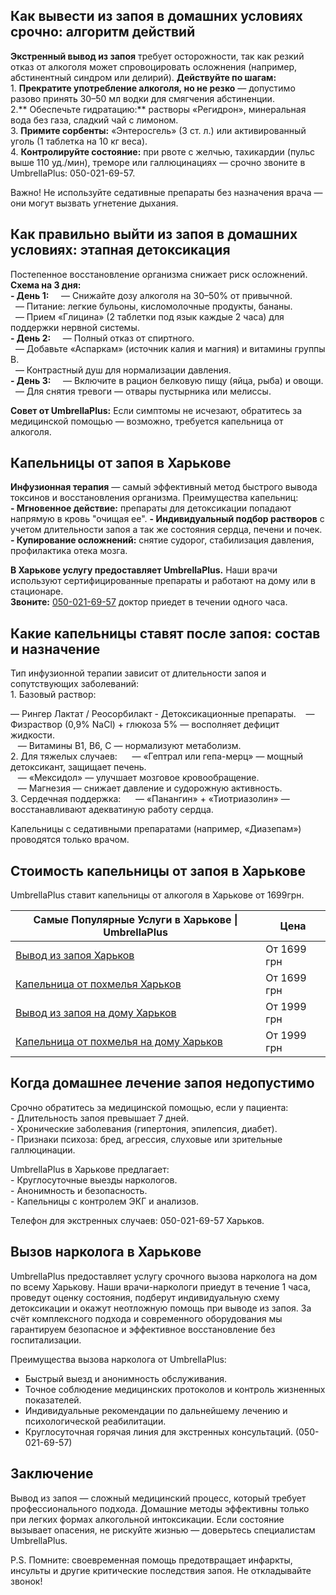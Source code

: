 
## Как вывести из запоя в домашних условиях срочно: алгоритм действий  

**Экстренный вывод из запоя** требует осторожности, так как резкий отказ от алкоголя может спровоцировать осложнения (например, абстинентный синдром или делирий). **Действуйте по шагам:**\
1. **Прекратите употребление алкоголя, но не резко** — допустимо разово принять 30–50 мл водки для смягчения абстиненции.\
2.\*\* Обеспечьте гидратацию:\*\* растворы «Регидрон», минеральная вода без газа, сладкий чай с лимоном.\
3. **Примите сорбенты:** «Энтеросгель» (3 ст. л.) или активированный уголь (1 таблетка на 10 кг веса).\
4. **Контролируйте состояние:** при рвоте с желчью, тахикардии (пульс выше 110 уд./мин), треморе или галлюцинациях — срочно звоните в UmbrellaPlus: 050-021-69-57. 

Важно! Не используйте седативные препараты без назначения врача — они могут вызвать угнетение дыхания.

## Как правильно выйти из запоя в домашних условиях: этапная детоксикация  

Постепенное восстановление организма снижает риск осложнений. **Схема на 3 дня:**\
**- День 1:**  
  — Снижайте дозу алкоголя на 30–50% от привычной.\
  — Питание: легкие бульоны, кисломолочные продукты, бананы.\
  — Прием «Глицина» (2 таблетки под язык каждые 2 часа) для поддержки нервной системы.\
**- День 2:**  
  — Полный отказ от спиртного.\
  — Добавьте «Аспаркам» (источник калия и магния) и витамины группы B.\
  — Контрастный душ для нормализации давления.\
**- День 3:**  
  — Включите в рацион белковую пищу (яйца, рыба) и овощи.\
  — Для снятия тревоги — отвары пустырника или мелиссы.

**Совет от UmbrellaPlus:** Если симптомы не исчезают, обратитесь за медицинской помощью — возможно, требуется капельница от алкоголя.

## Капельницы от запоя в Харькове

**Инфузионная терапия** — самый эффективный метод быстрого вывода токсинов и восстановления организма. Преимущества капельниц:\
**- Мгновенное действие:** препараты для детоксикации попадают напрямую в кровь "очищая ее".
**- Индивидуальный подбор растворов** с учетом длительности запоя а так же состояния сердца, печени и почек.\
**- Купирование осложнений:** снятие судорог, стабилизация давления, профилактика отека мозга.

**В Харькове услугу предоставляет UmbrellaPlus.** Наши врачи используют сертифицированные препараты и работают на дому или в стационаре.\
**Звоните:** [050-021-69-57](tel:0500216957) доктор приедет в течении одного часа.

## Какие капельницы ставят после запоя: состав и назначение  

Тип инфузионной терапии зависит от длительности запоя и сопутствующих заболеваний:\
1. Базовый раствор:  

— Рингер Лактат / Реосорбилакт - Детоксикационные препараты.
   — Физраствор (0,9% NaCl) + глюкоза 5% — восполняет дефицит жидкости.\
   — Витамины B1, B6, C — нормализуют метаболизм.\
2. Для тяжелых случаев:  
   — «Гептрал или гепа-мерц» — мощный детоксикант, защищает печень.\
   — «Мексидол» — улучшает мозговое кровообращение.\
   — Магнезия — снижает давление и судорожную активность.\
3. Сердечная поддержка:  
   — «Панангин» + «Тиотриазолин» — восстанавливают адекватиную работу сердца.

Капельницы с седативными препаратами (например, «Диазепам») проводятся только врачом.

## Стоимость капельницы от запоя в Харькове

UmbrellaPlus ставит капельницы от алкоголя в Харькове от 1699грн.

| Самые Популярные Услуги в Харькове \| UmbrellaPlus                                                                    | Цена        |
| --------------------------------------------------------------------------------------------------------------------- | ----------- |
| [Вывод из запоя Харьков](https://umbrella-plus.com.ua/kharkiv/vivod-iz-zapoia-kharkiv/)                               | От 1699 грн |
| [Капельница от похмелья Харьков](https://umbrella-plus.com.ua/kharkiv/kapelnica_ot_alkogola_kharkiv/)                 | От 1699 грн |
| [Вывод из запоя на дому Харьков](https://umbrella-plus.com.ua/kharkiv/vivod-iz-zapoia-na-domy-kharkiv/)               | От 1999 грн |
| [Капельница от похмелья на дому Харьков](https://umbrella-plus.com.ua/kharkiv/kapelnica_ot_alkogola_na_domy_kharkiv/) | От 1999 грн |

## Когда домашнее лечение запоя недопустимо

Срочно обратитесь за медицинской помощью, если у пациента:\
\- Длительность запоя превышает 7 дней.\
\- Хронические заболевания (гипертония, эпилепсия, диабет).\
\- Признаки психоза: бред, агрессия, слуховые или зрительные галлюцинации.

UmbrellaPlus в Харькове предлагает:\
\- Круглосуточные выезды наркологов.\
\- Анонимность и безопасность.\
\- Капельницы с контролем ЭКГ и анализов.

Телефон для экстренных случаев: 050-021-69-57 Харьков.

## Вызов нарколога в Харькове

UmbrellaPlus предоставляет услугу срочного вызова нарколога на дом по всему Харькову. Наши врачи-наркологи приедут в течение 1 часа, проведут оценку состояния, подберут индивидуальную схему детоксикации и окажут неотложную помощь при выводе из запоя. За счёт комплексного подхода и современного оборудования мы гарантируем безопасное и эффективное восстановление без госпитализации.

Преимущества вызова нарколога от UmbrellaPlus:

* Быстрый выезд и анонимность обслуживания.
* Точное соблюдение медицинских протоколов и контроль жизненных показателей.
* Индивидуальные рекомендации по дальнейшему лечению и психологической реабилитации.
* Круглосуточная горячая линия для экстренных консультаций. (050-021-69-57)

## Заключение

Вывод из запоя — сложный медицинский процесс, который требует профессионального подхода. Домашние методы эффективны только при легких формах алкогольной интоксикации. Если состояние вызывает опасения, не рискуйте жизнью — доверьтесь специалистам UmbrellaPlus.

P.S. Помните: своевременная помощь предотвращает инфаркты, инсульты и другие критические последствия запоя. Не откладывайте звонок!
